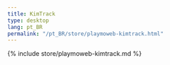 ```yaml
---
title: KimTrack
type: desktop
lang: pt_BR
permalink: "/pt_BR/store/playmoweb-kimtrack.html"
---
```


{% include store/playmoweb-kimtrack.md %}
